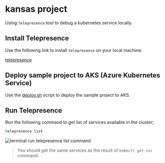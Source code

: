 # kansas project

Using `telepresence` tool to debug a kubernetes service locally.

## Install Telepresence

Use the following link to install `telepresence` on your local machine:

[telepresence](https://www.telepresence.io/docs/latest/quick-start/?os=gnu-linux)

## Deploy sample project to AKS (Azure Kubernetes Service)

Use the [deploy.sh](./.iac/deploy.sh) script to deploy the sample project to AKS.

## Run Telepresence

Run the following command to get list of services available in the cluster;

```bash
telepresence list
```

![terminal run telepresence list command](https://github.com/polatengin/kansas/assets/118744/51269112-443c-482e-bb98-a9953dbde9a3)

> You should get the same services as the result of `kubectl get svc` command.
